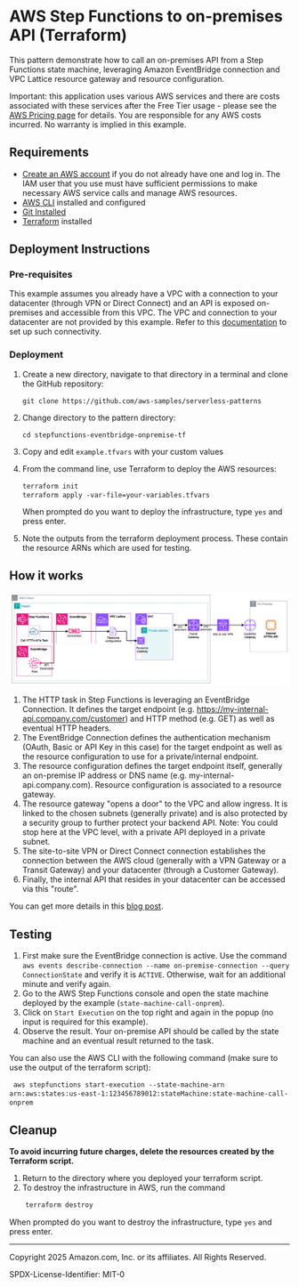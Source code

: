 # AWS Step Functions to on-premises API (Terraform)

This pattern demonstrate how to call an on-premises API from a Step Functions state machine, leveraging Amazon EventBridge connection and VPC Lattice resource gateway and resource configuration.

Important: this application uses various AWS services and there are costs associated with these services after the Free Tier usage - please see the [AWS Pricing page](https://aws.amazon.com/pricing/) for details. You are responsible for any AWS costs incurred. No warranty is implied in this example.

## Requirements

* [Create an AWS account](https://portal.aws.amazon.com/gp/aws/developer/registration/index.html) if you do not already have one and log in. The IAM user that you use must have sufficient permissions to make necessary AWS service calls and manage AWS resources.
* [AWS CLI](https://docs.aws.amazon.com/cli/latest/userguide/install-cliv2.html) installed and configured
* [Git Installed](https://git-scm.com/book/en/v2/Getting-Started-Installing-Git)
* [Terraform](https://learn.hashicorp.com/tutorials/terraform/install-cli?in=terraform/aws-get-started) installed

## Deployment Instructions

### Pre-requisites

This example assumes you already have a VPC with a connection to your datacenter (through VPN or Direct Connect) and an API is exposed on-premises and accessible from this VPC.
The VPC and connection to your datacenter are not provided by this example. Refer to this [documentation](https://docs.aws.amazon.com/whitepapers/latest/aws-vpc-connectivity-options/network-to-amazon-vpc-connectivity-options.html) to set up such connectivity.

### Deployment

1. Create a new directory, navigate to that directory in a terminal and clone the GitHub repository:
    ``` 
    git clone https://github.com/aws-samples/serverless-patterns
    ```
2. Change directory to the pattern directory:
    ```
    cd stepfunctions-eventbridge-onpremise-tf
    ```
3. Copy and edit `example.tfvars` with your custom values
4. From the command line, use Terraform to deploy the AWS resources:
    ```
    terraform init
    terraform apply -var-file=your-variables.tfvars
    ```

   When prompted do you want to deploy the infrastructure, type ```yes``` and press enter.

5. Note the outputs from the terraform deployment process. These contain the resource ARNs which are used for testing.

## How it works

![Architecture](architecture.png)

1. The HTTP task in Step Functions is leveraging an EventBridge Connection. It defines the target endpoint (e.g. https://my-internal-api.company.com/customer) and HTTP method (e.g. GET) as well as eventual HTTP headers.
2. The EventBridge Connection defines the authentication mechanism (OAuth, Basic or API Key in this case) for the target endpoint as well as the resource configuration to use for a private/internal endpoint.
3. The resource configuration defines the target endpoint itself, generally an on-premise IP address or DNS name (e.g. my-internal-api.company.com). Resource configuration is associated to a resource gateway.
4. The resource gateway "opens a door" to the VPC and allow ingress. It is linked to the chosen subnets (generally private) and is also protected by a security group to further protect your backend API. Note: You could stop here at the VPC level, with a private API deployed in a private subnet.
5. The site-to-site VPN or Direct Connect connection establishes the connection between the AWS cloud (generally with a VPN Gateway or a Transit Gateway) and your datacenter (through a Customer Gateway).
6. Finally, the internal API that resides in your datacenter can be accessed via this "route".

You can get more details in this [blog post](https://community.aws/content/2oExiwtkpK7go3wzAVzzF05ysqu).

## Testing

1. First make sure the EventBridge connection is active. Use the command `aws events describe-connection --name on-premise-connection --query ConnectionState` and verify it is `ACTIVE`. Otherwise, wait for an additional minute and verify again.
2. Go to the AWS Step Functions console and open the state machine deployed by the example (`state-machine-call-onprem`).
3. Click on `Start Execution` on the top right and again in the popup (no input is required for this example).
4. Observe the result. Your on-premise API should be called by the state machine and an eventual result returned to the task.

You can also use the AWS CLI with the following command (make sure to use the output of the terraform script):

```shell
 aws stepfunctions start-execution --state-machine-arn arn:aws:states:us-east-1:123456789012:stateMachine:state-machine-call-onprem
```

## Cleanup
**To avoid incurring future charges, delete the resources created by the Terraform script.**
1.	Return to the directory where you deployed your terraform script.
2.	To destroy the infrastructure in AWS, run the command

```bash
    terraform destroy
```
   When prompted do you want to destroy the infrastructure, type ```yes``` and press enter.

----
Copyright 2025 Amazon.com, Inc. or its affiliates. All Rights Reserved.

SPDX-License-Identifier: MIT-0

